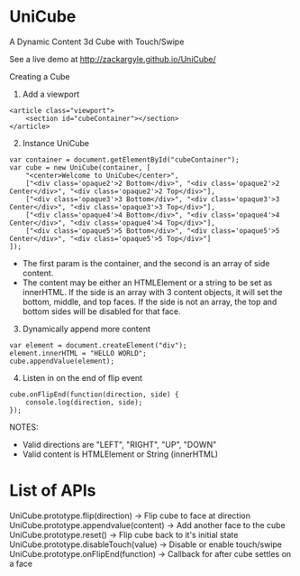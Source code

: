 UniCube
=======

A Dynamic Content 3d Cube with Touch/Swipe

See a live demo at http://zackargyle.github.io/UniCube/

Creating a Cube

1. Add a viewport
```
<article class="viewport">
    <section id="cubeContainer"></section>
</article>
```
2. Instance UniCube
```
var container = document.getElementById("cubeContainer");
var cube = new UniCube(container, [
    "<center>Welcome to UniCube</center>",
    ["<div class='opaque2'>2 Bottom</div>", "<div class='opaque2'>2 Center</div>", "<div class='opaque2'>2 Top</div>"],
    ["<div class='opaque3'>3 Bottom</div>", "<div class='opaque3'>3 Center</div>", "<div class='opaque3'>3 Top</div>"],
    ["<div class='opaque4'>4 Bottom</div>", "<div class='opaque4'>4 Center</div>", "<div class='opaque4'>4 Top</div>"],
    ["<div class='opaque5'>5 Bottom</div>", "<div class='opaque5'>5 Center</div>", "<div class='opaque5'>5 Top</div>"]
]);
```
 - The first param is the container, and the second is an array of side content. 
 - The content may be either an HTMLElement or a string to be set as innerHTML. If the side is an array with 3 content objects, it will set the bottom, middle, and top faces. If the side is not an array, the top and bottom sides will be disabled for that face.

3. Dynamically append more content
```
var element = document.createElement("div");
element.innerHTML = "HELLO WORLD";
cube.appendValue(element);
```
4. Listen in on the end of flip event
```
cube.onFlipEnd(function(direction, side) {
    console.log(direction, side);
});
```

NOTES:
 - Valid directions are "LEFT", "RIGHT", "UP", "DOWN"
 - Valid content is HTMLElement or String (innerHTML)

List of APIs
=======
UniCube.prototype.flip(direction) -> Flip cube to face at direction
UniCube.prototype.appendvalue(content) -> Add another face to the cube
UniCube.prototype.reset() -> Flip cube back to it's initial state
UniCube.prototype.disableTouch(value) -> Disable or enable touch/swipe
UniCube.prototype.onFlipEnd(function) -> Callback for after cube settles on a face

